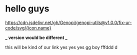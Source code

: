 # hello guys

https://cdn.jsdelivr.net/gh/Genopi/genopi-utils@v1.0.0/fix-ur-code/svg/{icon.name}

**_ version would be different _**

this will be kind of our link
yes yes yes gg boy
fffddd
d
